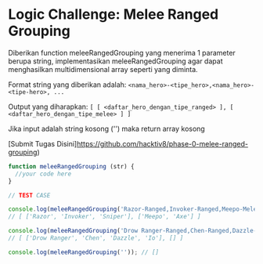 # Logic Challenge: Melee Ranged Grouping

Diberikan function meleeRangedGrouping yang menerima 1 parameter berupa string, implementasikan
meleeRangedGrouping agar dapat menghasilkan multidimensional array seperti yang diminta.

Format string yang diberikan adalah:
`<nama_hero>-<tipe_hero>,<nama_hero>-<tipe-hero>, ...`

Output yang diharapkan:
`[ [ <daftar_hero_dengan_tipe_ranged> ], [ <daftar_hero_dengan_tipe_melee> ] ]`

Jika input adalah string kosong ('') maka return array kosong

[Submit Tugas Disini]https://github.com/hacktiv8/phase-0-melee-ranged-grouping)

```JavaScript
function meleeRangedGrouping (str) {
  //your code here
}

// TEST CASE

console.log(meleeRangedGrouping('Razor-Ranged,Invoker-Ranged,Meepo-Melee,Axe-Melee,Sniper-Ranged'));
// [ ['Razor', 'Invoker', 'Sniper'], ['Meepo', 'Axe'] ]

console.log(meleeRangedGrouping('Drow Ranger-Ranged,Chen-Ranged,Dazzle-Ranged,Io-Ranged'));
// [ ['Drow Ranger', 'Chen', 'Dazzle', 'Io'], [] ]

console.log(meleeRangedGrouping('')); // []
```
